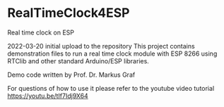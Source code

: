# RealTimeClock4ESP
Real time clock on ESP 

2022-03-20  initial upload to the repository
This project contains demonstration files to run a real time clock module with ESP 8266 using RTClib and other standard Arduino/ESP libraries.

Demo code written by Prof. Dr. Markus Graf

For questions of how to use it please refer to the youtube video tutorial
https://youtu.be/tIf7Idj9X64
